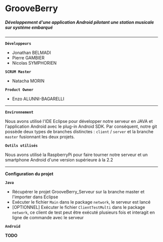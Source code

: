 # GrooveBerry

##### **Développement d'une application Android pilotant une station musicale sur système embarqué**
* * *
**`Développeurs`**
* Jonathan BELMADI
* Pierre GAMBIER
* Nicolas SYMPHORIEN

**`SCRUM Master`**
* Natacha MORIN

**`Product Owner`**
* Enzo ALUNNI-BAGARELLI

* * *
**`Environnement`**

Nous avons utilisé l'IDE Eclipse pour développer notre serveur en JAVA et l'application Android avec le plug-in Android SDK. Par conséquent, notre git possède deux types de branches distinctes : `client` / `server` et la branche `master` fusionnant les deux projets.

**`Outils utilisés`**

Nous avons utilisé la RaspberryPi pour faire tourner notre serveur et un smartphone Android d'une version supérieure à la 2.2

* * *
__Configuration du projet__

**`Java`**
* Récupérer le projet GrooveBerry_Serveur sur la branche master et l'importer dans Eclipse
* Exécuter le fichier `Main` dans le package `network`, le serveur est lancé
* [OPTIONNEL] Exécuter le fichier `ClientTestMulti` dans le package `network`, ce client de test peut être exécuté plusieurs fois et interagit en ligne de commande avec le serveur

**`Android`**

**TODO**


